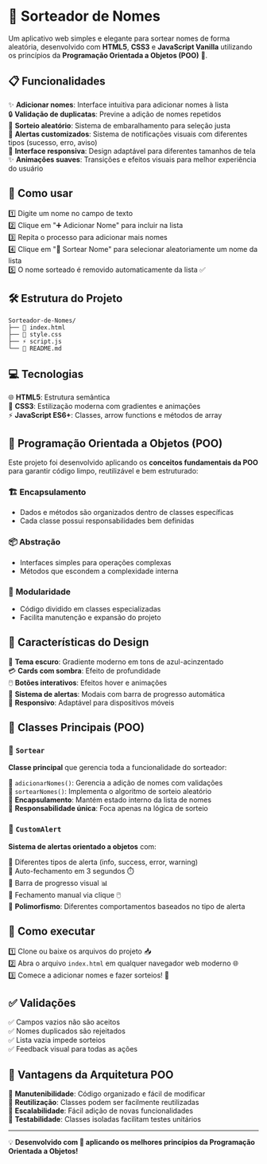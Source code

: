 # 🎲 Sorteador de Nomes

Um aplicativo web simples e elegante para sortear nomes de forma aleatória, desenvolvido com **HTML5**, **CSS3** e **JavaScript Vanilla** utilizando os princípios da **Programação Orientada a Objetos (POO)** 🎯.

## 📋 Funcionalidades

✨ **Adicionar nomes**: Interface intuitiva para adicionar nomes à lista  
🔒 **Validação de duplicatas**: Previne a adição de nomes repetidos  
🎲 **Sorteio aleatório**: Sistema de embaralhamento para seleção justa  
🔔 **Alertas customizados**: Sistema de notificações visuais com diferentes tipos (sucesso, erro, aviso)  
📱 **Interface responsiva**: Design adaptável para diferentes tamanhos de tela  
✨ **Animações suaves**: Transições e efeitos visuais para melhor experiência do usuário  

## 🚀 Como usar

1️⃣ Digite um nome no campo de texto  
2️⃣ Clique em "➕ Adicionar Nome" para incluir na lista  
3️⃣ Repita o processo para adicionar mais nomes  
4️⃣ Clique em "🎲 Sortear Nome" para selecionar aleatoriamente um nome da lista  
5️⃣ O nome sorteado é removido automaticamente da lista ✅  

## 🛠️ Estrutura do Projeto

```
Sorteador-de-Nomes/
├── 📄 index.html
├── 🎨 style.css
├── ⚡ script.js
└── 📖 README.md
```

## 💻 Tecnologias

🌐 **HTML5**: Estrutura semântica  
🎨 **CSS3**: Estilização moderna com gradientes e animações  
⚡ **JavaScript ES6+**: Classes, arrow functions e métodos de array  

## 🎯 Programação Orientada a Objetos (POO)

Este projeto foi desenvolvido aplicando os **conceitos fundamentais da POO** para garantir código limpo, reutilizável e bem estruturado:

### 🏗️ **Encapsulamento**
- Dados e métodos são organizados dentro de classes específicas
- Cada classe possui responsabilidades bem definidas

### 📦 **Abstração** 
- Interfaces simples para operações complexas
- Métodos que escondem a complexidade interna

### 🔧 **Modularidade**
- Código dividido em classes especializadas
- Facilita manutenção e expansão do projeto

## 🎨 Características do Design

🌃 **Tema escuro**: Gradiente moderno em tons de azul-acinzentado  
💳 **Cards com sombra**: Efeito de profundidade  
🖱️ **Botões interativos**: Efeitos hover e animações  
🔔 **Sistema de alertas**: Modais com barra de progresso automática  
📱 **Responsivo**: Adaptável para dispositivos móveis  

## 📱 Classes Principais (POO)

### 🎲 `Sortear`
**Classe principal** que gerencia toda a funcionalidade do sorteador:

🔹 `adicionarNomes()`: Gerencia a adição de nomes com validações  
🔹 `sortearNomes()`: Implementa o algoritmo de sorteio aleatório  
🔹 **Encapsulamento**: Mantém estado interno da lista de nomes  
🔹 **Responsabilidade única**: Foca apenas na lógica de sorteio  

### 🔔 `CustomAlert`
**Sistema de alertas orientado a objetos** com:

🔹 Diferentes tipos de alerta (info, success, error, warning)  
🔹 Auto-fechamento em 3 segundos ⏱️  
🔹 Barra de progresso visual 📊  
🔹 Fechamento manual via clique 🖱️  
🔹 **Polimorfismo**: Diferentes comportamentos baseados no tipo de alerta  

## 🔧 Como executar

1️⃣ Clone ou baixe os arquivos do projeto 📥  
2️⃣ Abra o arquivo `index.html` em qualquer navegador web moderno 🌐  
3️⃣ Comece a adicionar nomes e fazer sorteios! 🎉  

## ✅ Validações

✅ Campos vazios não são aceitos  
✅ Nomes duplicados são rejeitados  
✅ Lista vazia impede sorteios  
✅ Feedback visual para todas as ações  

## 🎯 Vantagens da Arquitetura POO

🔹 **Manutenibilidade**: Código organizado e fácil de modificar  
🔹 **Reutilização**: Classes podem ser facilmente reutilizadas  
🔹 **Escalabilidade**: Fácil adição de novas funcionalidades  
🔹 **Testabilidade**: Classes isoladas facilitam testes unitários  

---

💡 **Desenvolvido com 💙 aplicando os melhores princípios da Programação Orientada a Objetos!**

